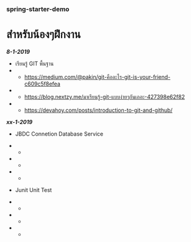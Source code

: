 ### spring-starter-demo
# สำหรับน้องๆฝึกงาน

_**8-1-2019**_

* เรียนรู้ GIT พื้นฐาน
* * https://medium.com/@pakin/git-คืออะไร-git-is-your-friend-c609c5f8efea
* * https://blog.nextzy.me/มาเรียนรู้-git-แบบง่ายๆกันเถอะ-427398e62f82
* * https://devahoy.com/posts/introduction-to-git-and-github/

_**xx-1-2019**_

* JBDC Connetion Database Service
* * 
* * 
* * 


* Junit Unit Test
* * 
* * 
* * 

